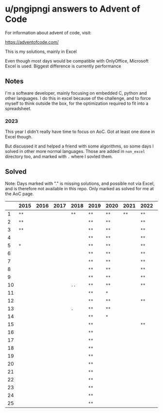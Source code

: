 u/pngipngi answers to Advent of Code
====================================

For information about advent of code, visit:

https://adventofcode.com/

This is my solutions, mainly in Excel

Even though most days would be compatible with OnlyOffice, Microsoft Excel is used. Biggest difference is currently performance

Notes
-----

I'm a software developer, mainly focusing on embedded C, python and other languages. I do this in excel because of the challenge, and to force myself to think outside the box, for the optimization required to fit into a spreadsheet.

### 2023

This year I didn't really have time to focus on AoC. Got at least one done in
Excel though.

But discussed it and helped a friend with some algorithms, so some days I solved
in other more normal languages. Those are added in `non_excel` directory too,
and marked with `.` where I sovled them.

Solved
------

Note: Days marked with "." is missing solutions, and possible not via Excel, and is therefore not available in this repo. Only marked as solved for me at the AoC page.

|    | 2015 | 2016 | 2017 | 2018 | 2019 | 2020 | 2021 | 2022 | 2023 |
| -- | ---- | ---- | ---- | ---- | ---- | ---- | ---- | ---- | ---- |
|  1 | `**` | `  ` | `  ` | `**` | `**` | `**` | `**` | `**` | `**` |
|  2 | `**` | `  ` | `  ` | `  ` | `**` | `**` | `  ` | `**` | `..` |
|  3 | `**` | `  ` | `  ` | `  ` | `**` | `**` | `  ` | `**` | `..` |
|  4 | `  ` | `  ` | `  ` | `  ` | `**` | `**` | `  ` | `**` | `..` |
|  5 | `* ` | `  ` | `  ` | `  ` | `**` | `**` | `  ` | `**` | `..` |
|  6 | `  ` | `  ` | `  ` | `  ` | `**` | `**` | `  ` | `**` | `..` |
|  7 | `  ` | `  ` | `  ` | `  ` | `**` | `**` | `  ` | `**` | `..` |
|  8 | `  ` | `  ` | `  ` | `  ` | `**` | `**` | `  ` | `**` | `..` |
|  9 | `  ` | `  ` | `  ` | `  ` | `**` | `**` | `  ` | `**` | `..` |
| 10 | `  ` | `  ` | `  ` | `..` | `**` | `**` | `  ` | `**` | `..` |
| 11 | `  ` | `  ` | `  ` | `  ` | `**` | `* ` | `  ` | `  ` | `..` |
| 12 | `  ` | `  ` | `  ` | `  ` | `**` | `**` | `  ` | `**` | `  ` |
| 13 | `  ` | `  ` | `  ` | `. ` | `**` | `**` | `  ` | `  ` | `..` |
| 14 | `  ` | `  ` | `  ` | `  ` | `**` | `* ` | `  ` | `  ` | `..` |
| 15 | `  ` | `  ` | `  ` | `  ` | `**` | `  ` | `  ` | `**` | `  ` |
| 16 | `  ` | `  ` | `  ` | `  ` | `**` | `  ` | `  ` | `  ` | `  ` |
| 17 | `  ` | `  ` | `  ` | `  ` | `**` | `  ` | `  ` | `  ` | `  ` |
| 18 | `  ` | `  ` | `  ` | `  ` | `**` | `  ` | `  ` | `  ` | `  ` |
| 19 | `  ` | `  ` | `  ` | `  ` | `**` | `  ` | `  ` | `  ` | `  ` |
| 20 | `  ` | `  ` | `  ` | `  ` | `**` | `  ` | `  ` | `  ` | `  ` |
| 21 | `  ` | `  ` | `  ` | `  ` | `**` | `  ` | `  ` | `  ` | `  ` |
| 22 | `  ` | `  ` | `  ` | `  ` | `**` | `  ` | `  ` | `  ` | `  ` |
| 23 | `  ` | `  ` | `  ` | `  ` | `**` | `  ` | `  ` | `  ` | `  ` |
| 24 | `  ` | `  ` | `  ` | `  ` | `**` | `  ` | `  ` | `  ` | `  ` |
| 25 | `  ` | `  ` | `  ` | `  ` | `**` | `  ` | `  ` | `  ` | `  ` |

